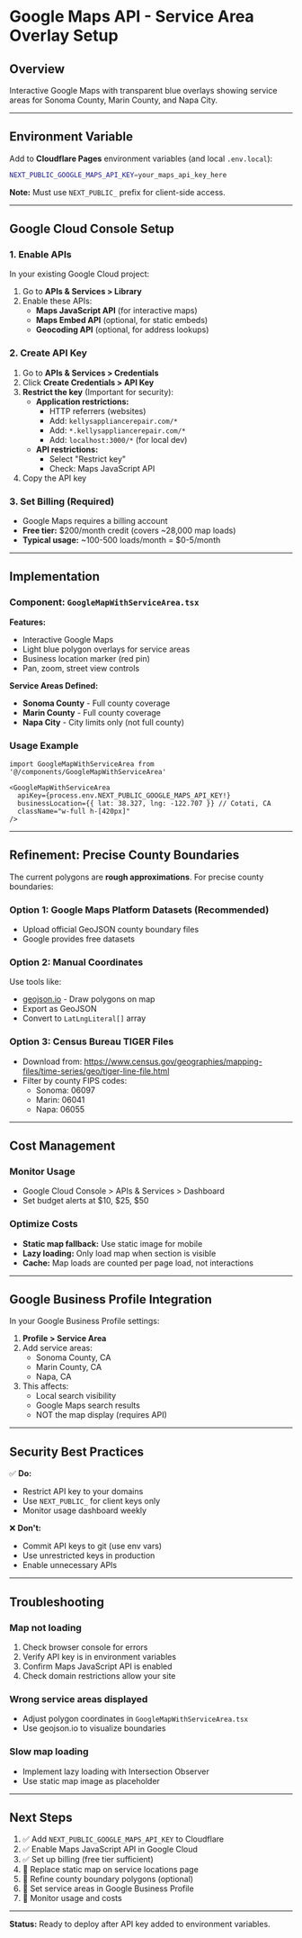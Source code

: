 # Google Maps API - Service Area Overlay Setup

## Overview
Interactive Google Maps with transparent blue overlays showing service areas for Sonoma County, Marin County, and Napa City.

---

## Environment Variable

Add to **Cloudflare Pages** environment variables (and local `.env.local`):

```bash
NEXT_PUBLIC_GOOGLE_MAPS_API_KEY=your_maps_api_key_here
```

**Note:** Must use `NEXT_PUBLIC_` prefix for client-side access.

---

## Google Cloud Console Setup

### 1. Enable APIs
In your existing Google Cloud project:

1. Go to **APIs & Services > Library**
2. Enable these APIs:
   - **Maps JavaScript API** (for interactive maps)
   - **Maps Embed API** (optional, for static embeds)
   - **Geocoding API** (optional, for address lookups)

### 2. Create API Key

1. Go to **APIs & Services > Credentials**
2. Click **Create Credentials > API Key**
3. **Restrict the key** (Important for security):
   - **Application restrictions:**
     - HTTP referrers (websites)
     - Add: `kellysappliancerepair.com/*`
     - Add: `*.kellysappliancerepair.com/*`
     - Add: `localhost:3000/*` (for local dev)
   - **API restrictions:**
     - Select "Restrict key"
     - Check: Maps JavaScript API
4. Copy the API key

### 3. Set Billing (Required)
- Google Maps requires a billing account
- **Free tier:** $200/month credit (covers ~28,000 map loads)
- **Typical usage:** ~100-500 loads/month = $0-5/month

---

## Implementation

### Component: `GoogleMapWithServiceArea.tsx`

**Features:**
- Interactive Google Maps
- Light blue polygon overlays for service areas
- Business location marker (red pin)
- Pan, zoom, street view controls

**Service Areas Defined:**
- **Sonoma County** - Full county coverage
- **Marin County** - Full county coverage  
- **Napa City** - City limits only (not full county)

### Usage Example

```tsx
import GoogleMapWithServiceArea from '@/components/GoogleMapWithServiceArea'

<GoogleMapWithServiceArea
  apiKey={process.env.NEXT_PUBLIC_GOOGLE_MAPS_API_KEY!}
  businessLocation={{ lat: 38.327, lng: -122.707 }} // Cotati, CA
  className="w-full h-[420px]"
/>
```

---

## Refinement: Precise County Boundaries

The current polygons are **rough approximations**. For precise county boundaries:

### Option 1: Google Maps Platform Datasets (Recommended)
- Upload official GeoJSON county boundary files
- Google provides free datasets

### Option 2: Manual Coordinates
Use tools like:
- [geojson.io](https://geojson.io/) - Draw polygons on map
- Export as GeoJSON
- Convert to `LatLngLiteral[]` array

### Option 3: Census Bureau TIGER Files
- Download from: https://www.census.gov/geographies/mapping-files/time-series/geo/tiger-line-file.html
- Filter by county FIPS codes:
  - Sonoma: 06097
  - Marin: 06041
  - Napa: 06055

---

## Cost Management

### Monitor Usage
- Google Cloud Console > APIs & Services > Dashboard
- Set budget alerts at $10, $25, $50

### Optimize Costs
- **Static map fallback:** Use static image for mobile
- **Lazy loading:** Only load map when section is visible
- **Cache:** Map loads are counted per page load, not interactions

---

## Google Business Profile Integration

In your Google Business Profile settings:

1. **Profile > Service Area**
2. Add service areas:
   - Sonoma County, CA
   - Marin County, CA
   - Napa, CA
3. This affects:
   - Local search visibility
   - Google Maps search results
   - NOT the map display (requires API)

---

## Security Best Practices

✅ **Do:**
- Restrict API key to your domains
- Use `NEXT_PUBLIC_` for client keys only
- Monitor usage dashboard weekly

❌ **Don't:**
- Commit API keys to git (use env vars)
- Use unrestricted keys in production
- Enable unnecessary APIs

---

## Troubleshooting

### Map not loading
1. Check browser console for errors
2. Verify API key is in environment variables
3. Confirm Maps JavaScript API is enabled
4. Check domain restrictions allow your site

### Wrong service areas displayed
- Adjust polygon coordinates in `GoogleMapWithServiceArea.tsx`
- Use geojson.io to visualize boundaries

### Slow map loading
- Implement lazy loading with Intersection Observer
- Use static map image as placeholder

---

## Next Steps

1. ✅ Add `NEXT_PUBLIC_GOOGLE_MAPS_API_KEY` to Cloudflare
2. ✅ Enable Maps JavaScript API in Google Cloud
3. ✅ Set up billing (free tier sufficient)
4. 🔲 Replace static map on service locations page
5. 🔲 Refine county boundary polygons (optional)
6. 🔲 Set service areas in Google Business Profile
7. 🔲 Monitor usage and costs

---

**Status:** Ready to deploy after API key added to environment variables.
